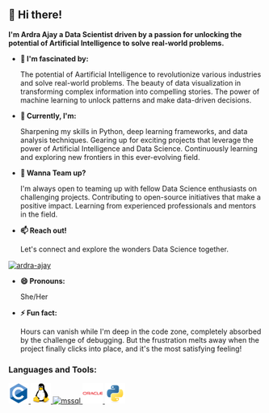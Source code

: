 ##  👋 Hi there!

**I'm Ardra Ajay a Data Scientist driven by a passion for unlocking the potential of Artificial Intelligence to solve real-world problems.**    


-  **👀 I'm fascinated by:**

   The potential of Aartificial Intelligence to revolutionize various industries and solve real-world problems. 
   The beauty of data visualization in transforming complex information into compelling stories.
   The power of machine learning to unlock patterns and make data-driven decisions.
  
-  **🌱 Currently, I'm:**

   Sharpening my skills in Python, deep learning frameworks, and data analysis techniques.
   Gearing up for exciting projects that leverage the power of Artificial Intelligence and Data Science.
   Continuously learning and exploring new frontiers in this ever-evolving field.
  
- **🤝 Wanna Team up?** 

   I'm always open to teaming up with fellow Data Science enthusiasts on challenging projects.
   Contributing to open-source initiatives that make a positive impact.
   Learning from experienced professionals and mentors in the field.

-  **📫 Reach out!**

    Let's connect and explore the wonders Data Science together. 
    <p align="left">
<a href="https://linkedin.com/in/ardra-ajay" target="blank"><img align="center" src="https://raw.githubusercontent.com/rahuldkjain/github-profile-readme-generator/master/src/images/icons/Social/linked-in-alt.svg" alt="ardra-ajay" height="30" width="40" /></a>
</p>
  
-  **😄 Pronouns:** 
   
    She/Her

-  **⚡ Fun fact:**

   Hours can vanish while I'm deep in the code zone, completely absorbed by the challenge of debugging.  But the frustration melts away when the project finally clicks into place, and it's the most satisfying feeling!




<h3 align="left">Languages and Tools:</h3>
<p align="left"> <a href="https://www.python.org" target="_blank" rel="noreferrer"> <img src="https://raw.githubusercontent.com/devicons/devicon/master/icons/c/c-original.svg" alt="c" width="40" height="40"/> </a> <a href="https://www.linux.org/" target="_blank" rel="noreferrer"> <img src="https://raw.githubusercontent.com/devicons/devicon/master/icons/linux/linux-original.svg" alt="linux" width="40" height="40"/> </a> <a href="https://www.microsoft.com/en-us/sql-server" target="_blank" rel="noreferrer"> <img src="https://www.svgrepo.com/show/303229/microsoft-sql-server-logo.svg" alt="mssql" width="40" height="40"/> </a> <a href="https://www.oracle.com/" target="_blank" rel="noreferrer"> <img src="https://raw.githubusercontent.com/devicons/devicon/master/icons/oracle/oracle-original.svg" alt="oracle" width="40" height="40"/> </a> <a href="https://www.cprogramming.com/" target="_blank" rel="noreferrer"> <img src="https://raw.githubusercontent.com/devicons/devicon/master/icons/python/python-original.svg" alt="python" width="40" height="40"/> </a> </p>
<!---
ardra1111/ardra1111 is a ✨ special ✨ repository because its `README.md` (this file) appears on your GitHub profile.
You can click the Preview link to take a look at your changes.
--->















